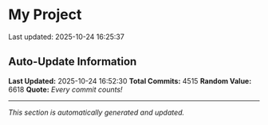 # My Project


Last updated: 2025-10-24 16:25:37










































































































































































































































































































































































































































































































































































































































































































































































































































































































































































































































































































































































































































































































































































































































































































































































































































































































































































































































































































































































































































































































































































































































































































































































































































































































































































































































































































































































































































































































































































































































































































































































































































































































































































































































































































































































































































































































































































































































































































































































































































































































































































































































































































































































































































































































































































































































































































































































































































































































































































































































































































## Auto-Update Information

**Last Updated:** 2025-10-24 16:52:30
**Total Commits:** 4515
**Random Value:** 6618
**Quote:** _Every commit counts!_

---
_This section is automatically generated and updated._